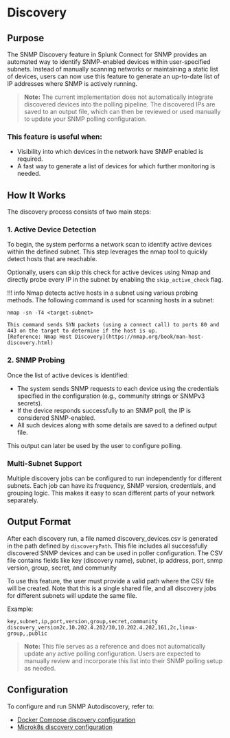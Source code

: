 # Discovery

## Purpose
The SNMP Discovery feature in Splunk Connect for SNMP provides an automated way to identify SNMP-enabled devices within user-specified subnets. Instead of manually scanning networks or maintaining a static list of devices, users can now use this feature to generate an up-to-date list of IP addresses where SNMP is actively running.

> **Note:** The current implementation does not automatically integrate discovered devices into the polling pipeline. The discovered IPs are saved to an output file, which can then be reviewed or used manually to update your SNMP polling configuration.


### This feature is useful when:
- Visibility into which devices in the network have SNMP enabled is required.
- A fast way to generate a list of devices for which further monitoring is needed.

## How It Works
The discovery process consists of two main steps:

### 1. Active Device Detection
To begin, the system performs a network scan to identify active devices within the defined subnet. This step leverages the nmap tool to quickly detect hosts that are reachable.

Optionally, users can skip this check for active devices using Nmap and directly probe every IP in the subnet by enabling the `skip_active_check` flag.


!!! info
    Nmap detects active hosts in a subnet using various probing methods. The following command is used for scanning hosts in a subnet:
    
    nmap -sn -T4 <target-subnet>

    This command sends SYN packets (using a connect call) to ports 80 and 443 on the target to determine if the host is up.
    [Reference: Nmap Host Discovery](https://nmap.org/book/man-host-discovery.html) 

### 2. SNMP Probing
Once the list of active devices is identified:

- The system sends SNMP requests to each device using the credentials specified in the configuration (e.g., community strings or SNMPv3 secrets).
- If the device responds successfully to an SNMP poll, the IP is considered SNMP-enabled.
- All such devices along with some details are saved to a defined output file.

This output can later be used by the user to configure polling.

### Multi-Subnet Support
Multiple discovery jobs can be configured to run independently for different subnets. Each job can have its frequency, SNMP version, credentials, and grouping logic. This makes it easy to scan different parts of your network separately.

## Output Format
After each discovery run, a file named discovery_devices.csv is generated in the path defined by `discoveryPath`. This file includes all successfully discovered SNMP devices and can be used in poller configuration. The CSV file contains fields like key (discovery name), subnet, ip address, port, snmp version, group, secret, and community

To use this feature, the user must provide a valid path where the CSV file will be created. Note that this is a single shared file, and all discovery jobs for different subnets will update the same file.

Example:

```csv
key,subnet,ip,port,version,group,secret,community
discovery_version2c,10.202.4.202/30,10.202.4.202,161,2c,linux-group,,public
```

> **Note:** This file serves as a reference and does not automatically update any active polling configuration. Users are expected to manually review and incorporate this list into their SNMP polling setup as needed.


## Configuration
To configure and run SNMP Autodiscovery, refer to:
- [Docker Compose discovery configuration](./dockercompose/11-discovery-configuration.md)
- [Microk8s discovery configuration](./microk8s/configuration/discovery-configuration.md)
